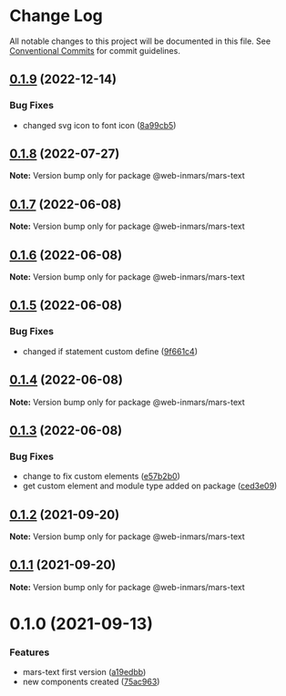 # Change Log

All notable changes to this project will be documented in this file.
See [Conventional Commits](https://conventionalcommits.org) for commit guidelines.

## [0.1.9](https://github.com/MarsGotta/web-inmars/compare/@web-inmars/mars-text@0.1.8...@web-inmars/mars-text@0.1.9) (2022-12-14)

### Bug Fixes

- changed svg icon to font icon ([8a99cb5](https://github.com/MarsGotta/web-inmars/commit/8a99cb5773590df531327052d582d31ad2fe82a2))

## [0.1.8](https://github.com/MarsGotta/web-inmars/compare/@web-inmars/mars-text@0.1.7...@web-inmars/mars-text@0.1.8) (2022-07-27)

**Note:** Version bump only for package @web-inmars/mars-text

## [0.1.7](https://github.com/MarsGotta/web-inmars/compare/@web-inmars/mars-text@0.1.6...@web-inmars/mars-text@0.1.7) (2022-06-08)

**Note:** Version bump only for package @web-inmars/mars-text

## [0.1.6](https://github.com/MarsGotta/web-inmars/compare/@web-inmars/mars-text@0.1.5...@web-inmars/mars-text@0.1.6) (2022-06-08)

**Note:** Version bump only for package @web-inmars/mars-text

## [0.1.5](https://github.com/MarsGotta/web-inmars/compare/@web-inmars/mars-text@0.1.4...@web-inmars/mars-text@0.1.5) (2022-06-08)

### Bug Fixes

- changed if statement custom define ([9f661c4](https://github.com/MarsGotta/web-inmars/commit/9f661c4fca934e04140207f2335664a530cd5d43))

## [0.1.4](https://github.com/MarsGotta/web-inmars/compare/@web-inmars/mars-text@0.1.3...@web-inmars/mars-text@0.1.4) (2022-06-08)

**Note:** Version bump only for package @web-inmars/mars-text

## [0.1.3](https://github.com/MarsGotta/web-inmars/compare/@web-inmars/mars-text@0.1.2...@web-inmars/mars-text@0.1.3) (2022-06-08)

### Bug Fixes

- change to fix custom elements ([e57b2b0](https://github.com/MarsGotta/web-inmars/commit/e57b2b07b16b130e198123a318289491646c397c))
- get custom element and module type added on package ([ced3e09](https://github.com/MarsGotta/web-inmars/commit/ced3e095f33185232fcf7b02415cb1479316cd2a))

## [0.1.2](https://github.com/MarsGotta/web-inmars/compare/@web-inmars/mars-text@0.1.1...@web-inmars/mars-text@0.1.2) (2021-09-20)

**Note:** Version bump only for package @web-inmars/mars-text

## [0.1.1](https://github.com/MarsGotta/web-inmars/compare/@web-inmars/mars-text@0.1.0...@web-inmars/mars-text@0.1.1) (2021-09-20)

**Note:** Version bump only for package @web-inmars/mars-text

# 0.1.0 (2021-09-13)

### Features

- mars-text first version ([a19edbb](https://github.com/MarsGotta/web-inmars/commit/a19edbb78bd4746a5cb41ec8203e345d9f07e1e6))
- new components created ([75ac963](https://github.com/MarsGotta/web-inmars/commit/75ac963fcca337db675f213009ce49251e540667))
